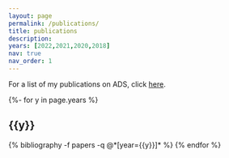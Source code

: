 ```yaml
---
layout: page
permalink: /publications/
title: publications
description: 
years: [2022,2021,2020,2018]
nav: true
nav_order: 1
---
```

<!-- _pages/publications.md -->

For a list of my publications on ADS, click <a href="https://ui.adsabs.harvard.edu/public-libraries/WFVqdmu0SICtE0ecgKoKYg">here</a>.

<div class="publications">

{%- for y in page.years %}
  <h2 class="year">{{y}}</h2>
  {% bibliography -f papers -q @*[year={{y}}]* %}
{% endfor %}

</div>
